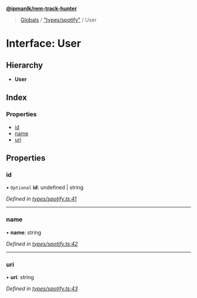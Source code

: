 **[@ipmanlk/rem-track-hunter](../README.md)**

> [Globals](../globals.md) / ["types/spotify"](../modules/_types_spotify_.md) / User

# Interface: User

## Hierarchy

* **User**

## Index

### Properties

* [id](_types_spotify_.user.md#id)
* [name](_types_spotify_.user.md#name)
* [uri](_types_spotify_.user.md#uri)

## Properties

### id

• `Optional` **id**: undefined \| string

*Defined in [types/spotify.ts:41](https://github.com/ipmanlk/rem-track-hunter/blob/89e99c1/lib/types/spotify.ts#L41)*

___

### name

•  **name**: string

*Defined in [types/spotify.ts:42](https://github.com/ipmanlk/rem-track-hunter/blob/89e99c1/lib/types/spotify.ts#L42)*

___

### uri

•  **uri**: string

*Defined in [types/spotify.ts:43](https://github.com/ipmanlk/rem-track-hunter/blob/89e99c1/lib/types/spotify.ts#L43)*
